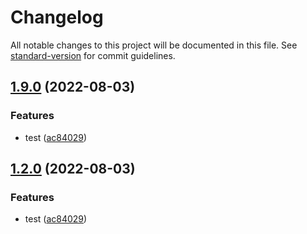 # Changelog

All notable changes to this project will be documented in this file. See [standard-version](https://github.com/conventional-changelog/standard-version) for commit guidelines.

## [1.9.0](https://github.com/SawaGawlau/release/compare/v1.8.0...v1.9.0) (2022-08-03)


### Features

* test ([ac84029](https://github.com/SawaGawlau/release/commit/ac84029c1aabc5d902218fc2e92d416bdd8c47d5))

## [1.2.0](https://github.com/SawaGawlau/release/compare/v1.8.0...v1.2.0) (2022-08-03)


### Features

* test ([ac84029](https://github.com/SawaGawlau/release/commit/ac84029c1aabc5d902218fc2e92d416bdd8c47d5))
